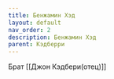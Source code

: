```yaml
---
title: Бенжамин Хэд
layout: default
nav_order: 2
description: Бенжамин Хэд
parent: Кэдберри
---
```


Брат [[Джон Кэдбери(отец)]]
